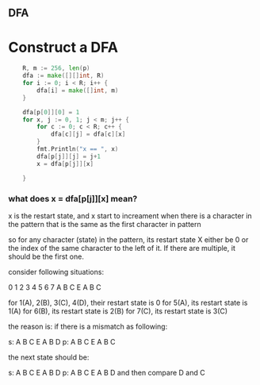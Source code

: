 ## DFA

# Construct a DFA

```go
  	R, m := 256, len(p)
	dfa := make([][]int, R) 
	for i := 0; i < R; i++ {
		dfa[i] = make([]int, m)
	}

	dfa[p[0]][0] = 1
	for x, j := 0, 1; j < m; j++ { 
		for c := 0; c < R; c++ {
			dfa[c][j] = dfa[c][x]
		}
		fmt.Println("x == ", x)
		dfa[p[j]][j] = j+1
		x = dfa[p[j]][x]

	}
```

### what does x = dfa[p[j]][x] mean?
x is the restart state, and x start to increament when there is a character in the pattern that is the same as the first character in pattern

so for any character (state) in the pattern, its restart state X either be 0 or the index of the same character to the left of it. If there are multiple, it should be the first one.

consider following situations:

0 1 2 3 4 5 6 7
  A B C E A B C

for 1(A), 2(B), 3(C), 4(D), their restart state is 0
for 5(A), its restart state is 1(A)
for 6(B), its restart state is 2(B)
for 7(C), its restart state is 3(C)

the reason is: if there is a mismatch as following:

s: A B C E A B D
p: A B C E A B C

the next state should be:

s: A B C E A B D
p:         A B C E A B D
and then compare D and C


